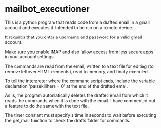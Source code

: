 # mailbot_executioner
This is a python program that reads code from a drafted email in a gmail account and executes it. Intended to be run on a remote device.

It requires that you enter a username and password for a valid gmail account.

Make sure you enable IMAP and also 'allow access from less secure apps' in your account settings.

The commands are read from the email, written to a text file for editing (to remove leftover HTML elements), read to memory, and finally executed.

To tell the interpreter where the command script ends, include the variable declaration 'parsekillhere = 0' at the end of the drafted email.

As is, the program automatically deletes the drafted email from which it reads the commands when it is done with the email. I have commented out a feature to do the same with the text file.

The timer constant must specify a time in seconds to wait before executing the get_mail function to check the drafts folder for commands.

